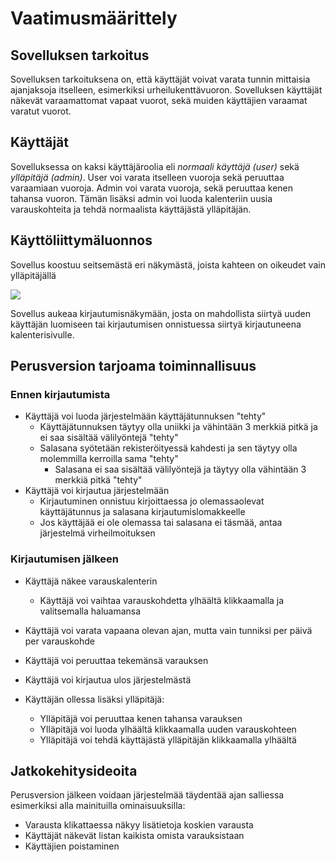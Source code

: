 # Vaatimusmäärittely

## Sovelluksen tarkoitus

Sovelluksen tarkoituksena on, että käyttäjät voivat varata tunnin mittaisia ajanjaksoja itselleen, esimerkiksi urheilukenttävuoron. Sovelluksen käyttäjät näkevät varaamattomat vapaat vuorot, sekä muiden käyttäjien varaamat varatut vuorot.

## Käyttäjät

Sovelluksessa on kaksi käyttäjäroolia eli _normaali käyttäjä (user)_ sekä _ylläpitäjä (admin)_. User voi varata itselleen vuoroja sekä peruuttaa varaamiaan vuoroja. Admin voi varata vuoroja, sekä peruuttaa kenen tahansa vuoron. Tämän lisäksi admin voi luoda kalenteriin uusia varauskohteita ja tehdä normaalista käyttäjästä ylläpitäjän.

## Käyttöliittymäluonnos

Sovellus koostuu seitsemästä eri näkymästä, joista kahteen on oikeudet vain ylläpitäjällä

![](./kuvat/kayttoliittyma-hahmotelma.png)

Sovellus aukeaa kirjautumisnäkymään, josta on mahdollista siirtyä uuden käyttäjän luomiseen tai kirjautumisen onnistuessa siirtyä kirjautuneena kalenterisivulle.

## Perusversion tarjoama toiminnallisuus

### Ennen kirjautumista

- Käyttäjä voi luoda järjestelmään käyttäjätunnuksen "tehty"
  - Käyttäjätunnuksen täytyy olla uniikki ja vähintään 3 merkkiä pitkä ja ei saa sisältää välilyöntejä "tehty"
  - Salasana syötetään rekisteröityessä kahdesti ja sen täytyy olla molemmilla kerroilla sama "tehty"
    - Salasana ei saa sisältää välilyöntejä ja täytyy olla vähintään 3 merkkiä pitkä "tehty"
- Käyttäjä voi kirjautua järjestelmään
  - Kirjautuminen onnistuu kirjoittaessa jo olemassaolevat käyttäjätunnus ja salasana kirjautumislomakkeelle
  - Jos käyttäjää ei ole olemassa tai salasana ei täsmää, antaa järjestelmä virheilmoituksen

### Kirjautumisen jälkeen

- Käyttäjä näkee varauskalenterin
  - Käyttäjä voi vaihtaa varauskohdetta ylhäältä klikkaamalla ja valitsemalla haluamansa
- Käyttäjä voi varata vapaana olevan ajan, mutta vain tunniksi per päivä per varauskohde
- Käyttäjä voi peruuttaa tekemänsä varauksen
- Käyttäjä voi kirjautua ulos järjestelmästä

- Käyttäjän ollessa lisäksi ylläpitäjä:
  - Ylläpitäjä voi peruuttaa kenen tahansa varauksen
  - Ylläpitäjä voi luoda ylhäältä klikkaamalla uuden varauskohteen
  - Ylläpitäjä voi tehdä käyttäjästä ylläpitäjän klikkaamalla ylhäältä

## Jatkokehitysideoita

Perusversion jälkeen voidaan järjestelmää täydentää ajan salliessa esimerkiksi alla mainituilla ominaisuuksilla:

- Varausta klikattaessa näkyy lisätietoja koskien varausta
- Käyttäjät näkevät listan kaikista omista varauksistaan
- Käyttäjien poistaminen


